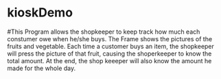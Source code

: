 # kioskDemo
#This Program allows the shopkeeper to keep track how much each constumer owe when he/she buys. The Frame shows the pictures of the fruits and vegetable. Each time a customer buys an item, the shopkeeper will press the picture of that fruit, causing the shoperkeeper to know the total amount. At the end, the shop keeeper will also know the amount he made for the whole day.
